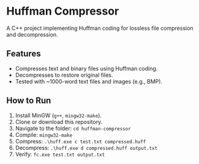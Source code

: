 # Huffman Compressor
A C++ project implementing Huffman coding for lossless file compression and decompression.

## Features
- Compresses text and binary files using Huffman coding.
- Decompresses to restore original files.
- Tested with ~1000-word text files and images (e.g., BMP).

## How to Run
1. Install MinGW (`g++`, `mingw32-make`).
2. Clone or download this repository.
3. Navigate to the folder: `cd huffman-compressor`
4. Compile: `mingw32-make`
5. Compress: `.\huff.exe c test.txt compressed.huff`
6. Decompress: `.\huff.exe d compressed.huff output.txt`
7. Verify: `fc.exe test.txt output.txt`
